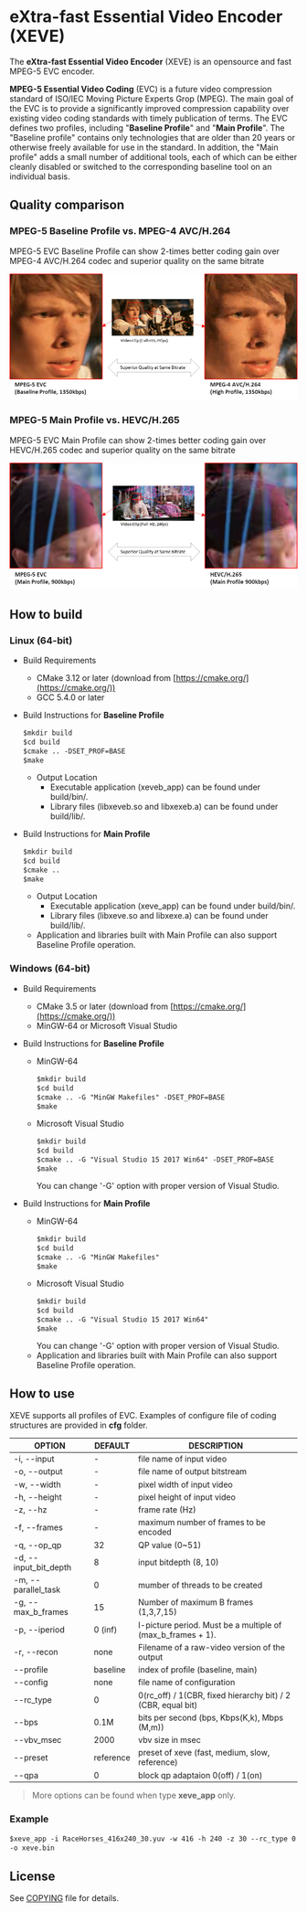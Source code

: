 # eXtra-fast Essential Video Encoder (XEVE)
The **eXtra-fast Essential Video Encoder** (XEVE) is an opensource and fast MPEG-5 EVC encoder. 

**MPEG-5 Essential Video Coding** (EVC) is a future video compression standard of ISO/IEC Moving Picture Experts Grop (MPEG). The main goal of the EVC is to provide a significantly improved compression capability over existing video coding standards with timely publication of terms. 
The EVC defines two profiles, including "**Baseline Profile**" and "**Main Profile**". The "Baseline profile" contains only technologies that are older than 20 years or otherwise freely available for use in the standard. In addition, the "Main profile" adds a small number of additional tools, each of which can be either cleanly disabled or switched to the corresponding baseline tool on an individual basis.

## Quality comparison

### MPEG-5 Baseline Profile vs. MPEG-4 AVC/H.264
MPEG-5 EVC Baseline Profile can show 2-times better coding gain over MPEG-4 AVC/H.264 codec and superior quality on the same bitrate

![MPEG-5 Baseline Profile vs. MPEG-4 AVC/H.264](./doc/image/tos_evc_bp_vs_avc_1350kbps.jpg)


### MPEG-5 Main Profile vs. HEVC/H.265
MPEG-5 EVC Main Profile can show 2-times better coding gain over HEVC/H.265 codec and superior quality on the same bitrate

![MPEG-5 Main Profile vs. HEVC/H.265](./doc/image/tos_evc_mp_vs_hevc_900kbps.jpg)

## How to build

### Linux (64-bit)
- Build Requirements
  - CMake 3.12 or later (download from [https://cmake.org/](https://cmake.org/))
  - GCC 5.4.0 or later
  
- Build Instructions for **Baseline Profile**
  ```
  $mkdir build
  $cd build
  $cmake .. -DSET_PROF=BASE
  $make
  ```
  - Output Location
    - Executable application (xeveb_app) can be found under build/bin/.
    - Library files (libxeveb.so and libxexeb.a) can be found under build/lib/.

- Build Instructions for **Main Profile**
  ```
  $mkdir build
  $cd build
  $cmake ..
  $make
  ```
  - Output Location
    - Executable application (xeve_app) can be found under build/bin/.
    - Library files (libxeve.so and libxexe.a) can be found under build/lib/.
  - Application and libraries built with Main Profile can also support Baseline Profile operation. 


### Windows (64-bit)
- Build Requirements
  - CMake 3.5 or later (download from [https://cmake.org/](https://cmake.org/))
  - MinGW-64 or Microsoft Visual Studio

- Build Instructions for **Baseline Profile**
  - MinGW-64
    ```
    $mkdir build
    $cd build
    $cmake .. -G "MinGW Makefiles" -DSET_PROF=BASE
    $make
    ```
  - Microsoft Visual Studio 
    ```
    $mkdir build
    $cd build
    $cmake .. -G "Visual Studio 15 2017 Win64" -DSET_PROF=BASE
    $make
    ```
    You can change '-G' option with proper version of Visual Studio.

- Build Instructions for **Main Profile**
  - MinGW-64
    ```
    $mkdir build
    $cd build
    $cmake .. -G "MinGW Makefiles"
    $make
    ```
  - Microsoft Visual Studio 
    ```
    $mkdir build
    $cd build
    $cmake .. -G "Visual Studio 15 2017 Win64"
    $make
    ```
    You can change '-G' option with proper version of Visual Studio.
  - Application and libraries built with Main Profile can also support Baseline Profile operation.
    
## How to use
XEVE supports all profiles of EVC. Examples of configure file of coding structures are provided in **cfg** folder.

| OPTION                | DEFAULT   | DESCRIPTION                                                 |
|-----------------------|-----------|-------------------------------------------------------------|
| -i, --input           | -         | file name of input video                                    |
| -o, --output          | -         | file name of output bitstream                               |
| -w, --width           | -         | pixel width of input video                                  |
| -h, --height          | -         | pixel height of input video                                 |
| -z, --hz              | -         | frame rate (Hz)                                             |
| -f, --frames          | -         | maximum number of frames to be encoded                      |
| -q, --op_qp           | 32        | QP value (0~51)                                             |
| -d, --input_bit_depth | 8         | input bitdepth (8, 10)                                      |
| -m, --parallel_task   | 0         | mumber of threads to be created                             |
| -g, --max_b_frames    | 15        | Number of maximum B frames (1,3,7,15)                       |
| -p, --iperiod         | 0 (inf)   | I-picture period. Must be a multiple of (max_b_frames + 1). |
| -r, --recon           | none      | Filename of a raw-video version of the output               |
| -\-profile            | baseline  | index of profile (baseline, main)                           |
| -\-config             | none      | file name of configuration                                  | 
| -\-rc_type            | 0         | 0(rc_off) / 1(CBR, fixed hierarchy bit) / 2 (CBR, equal bit)| 
| -\-bps                | 0.1M      | bits per second (bps, Kbps(K,k), Mbps (M,m))                | 
| -\-vbv_msec           | 2000      | vbv size in msec                                            | 
| -\-preset             | reference | preset of xeve (fast, medium, slow, reference)              | 
| -\-qpa                | 0         | block qp adaptaion 0(off) / 1(on)                           | 

>More options can be found when type **xeve_app** only.   
 
### Example
	$xeve_app -i RaceHorses_416x240_30.yuv -w 416 -h 240 -z 30 --rc_type 0 -o xeve.bin


## License
See [COPYING](COPYING) file for details.
